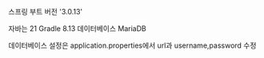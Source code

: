 

스프링 부트 버전 '3.0.13'

자바는 21
Gradle 8.13
데이터베이스 MariaDB

데이터베이스 설정은
application.properties에서 
url과 username,password 수정

